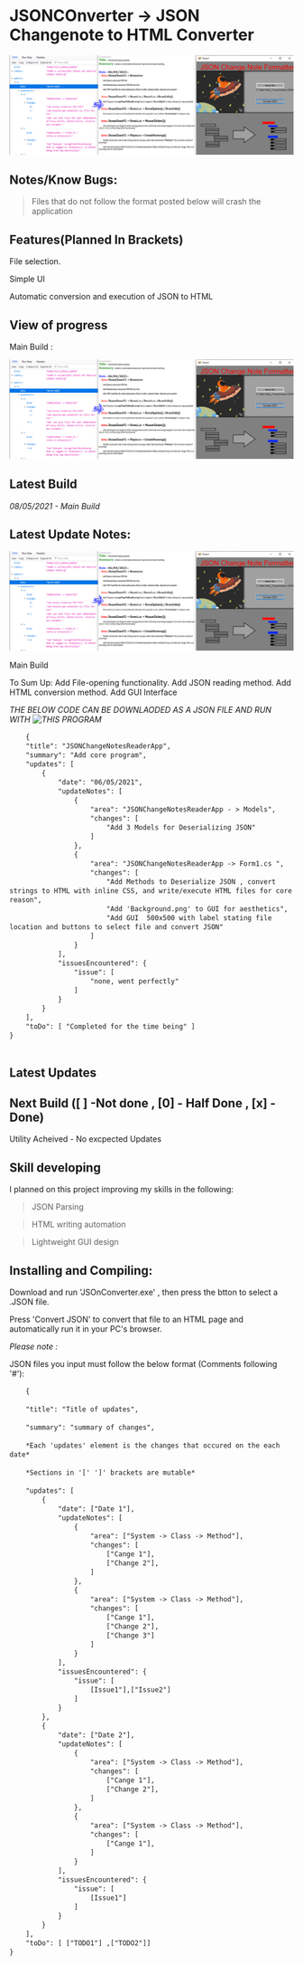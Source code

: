 # JSONCOnverter -> JSON Changenote to HTML Converter

![JSONCOnverter](SalesPitch.PNG)

## Notes/Know Bugs:

> Files that do not follow the format posted below will crash the application

## Features(Planned In Brackets)

File selection.

Simple UI

Automatic conversion and execution of JSON to HTML

## View of progress

Main Build : 

![JSONCOnverter](SalesPitch.PNG)


## Latest Build

*08/05/2021 - Main Build*

## Latest Update Notes:

![JSONCOnverter](SalesPitch.PNG)

Main Build


To Sum Up:
	Add File-opening functionality.
	Add JSON reading method.
	Add HTML conversion method.
	Add GUI Interface

*THE BELOW CODE CAN BE DOWNLAODED AS A JSON FILE AND RUN WITH ![THIS PROGRAM](https://github.com/StarshipladDev/JSONConverter)*

```
	{
	"title": "JSONChangeNotesReaderApp",
	"summary": "Add core program",
	"updates": [
		{
			"date": "06/05/2021",
			"updateNotes": [
				{
					"area": "JSONChangeNotesReaderApp - > Models",
					"changes": [
						"Add 3 Models for Deserializing JSON"
					]
				},
				{
					"area": "JSONChangeNotesReaderApp -> Form1.cs ",
					"changes": [
						"Add Methods to Deserialize JSON , convert strings to HTML with inline CSS, and write/execute HTML files for core reason",
						"Add 'Background.png' to GUI for aesthetics",
						"Add GUI  500x500 with label stating file location and buttons to select file and convert JSON"
					]
				}
			],
			"issuesEncountered": {
				"issue": [
					"none, went perfectly"
				]
			}
		}
	],
	"toDo": [ "Completed for the time being" ]
}
	
```

## Latest Updates

## Next Build ([ ] -Not done , [0] - Half Done , [x] - Done)

Utility Acheived - No excpected Updates


## Skill developing

I planned on this project improving my skills in the following:

>JSON Parsing

>HTML writing automation

>Lightweight GUI design

## Installing and Compiling:

Download and run 'JSOnConverter.exe' , then press the btton to select a .JSON file.

Press 'Convert JSON' to convert that file to an HTML page and automatically run it in your PC's browser.

*Please note :*

JSON files you input must follow the below format (Comments following '#'):

```
	{
		
	"title": "Title of updates",
	
	"summary": "summary of changes",
	
	*Each 'updates' element is the changes that occured on the each date*
	
	*Sections in '[' ']' brackets are mutable*
	
	"updates": [
		{
			"date": ["Date 1"],
			"updateNotes": [
				{
					"area": ["System -> Class -> Method"],
					"changes": [
						["Cange 1"],
						["Change 2"],
					]
				},
				{
					"area": ["System -> Class -> Method"],
					"changes": [
						["Cange 1"],
						["Change 2"],
						["Change 3"]
					]
				}
			],
			"issuesEncountered": {
				"issue": [
					[Issue1"],["Issue2"]
				]
			}
		},
		{
			"date": ["Date 2"],
			"updateNotes": [
				{
					"area": ["System -> Class -> Method"],
					"changes": [
						["Cange 1"],
						["Change 2"],
					]
				},
				{
					"area": ["System -> Class -> Method"],
					"changes": [
						["Cange 1"],
					]
				}
			],
			"issuesEncountered": {
				"issue": [
					[Issue1"]
				]
			}
		}
	],
	"toDo": [ ["TODO1"] ,["TODO2"]]
}
	
```



